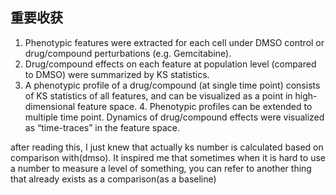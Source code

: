 ## 重要收获

1. Phenotypic features were extracted for each cell under DMSO control or drug/compound perturbations (e.g. Gemcitabine). 
 2. Drug/compound effects on each feature at population level (compared to DMSO) were summarized by KS statistics. 
 3. A phenotypic profile of a drug/compound (at single time point) consists of KS statistics of all features, 
 and can be visualized as a point in high-dimensional feature space. 4. Phenotypic profiles can be extended to multiple time point. 
Dynamics of drug/compound effects were visualized as “time-traces” in the feature space.

after reading this, I just knew that actually ks number is calculated based on comparison with(dmso).
It inspired me that sometimes when it is hard to use a number to measure a level of something, you can refer to another thing that already exists as a 
comparison(as a baseline)
